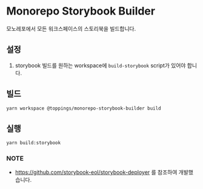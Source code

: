 # Monorepo Storybook Builder

모노레포에서 모든 워크스페이스의 스토리북을 빌드합니다.

## 설정

1. storybook 빌드를 원하는 workspace에 `build-storybook` script가 있어야 합니다.

## 빌드

```sh
yarn workspace @toppings/monorepo-storybook-builder build
```

## 실행

```sh
yarn build:storybook
```

### NOTE

- https://github.com/storybook-eol/storybook-deployer 를 참조하여 개발했습니다.
